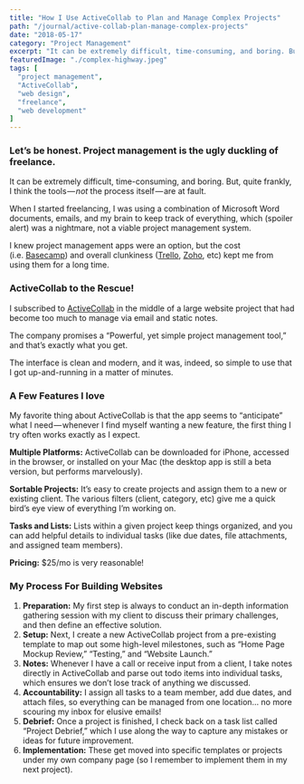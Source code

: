 ```yaml
---
title: "How I Use ActiveCollab to Plan and Manage Complex Projects"
path: "/journal/active-collab-plan-manage-complex-projects"
date: "2018-05-17"
category: "Project Management"
excerpt: "It can be extremely difficult, time-consuming, and boring. But, quite frankly, I think the tools — not the process itself — are at fault."
featuredImage: "./complex-highway.jpeg"
tags: [
  "project management",
  "ActiveCollab",
  "web design",
  "freelance",
  "web development"
]
---
```


### Let’s be honest. Project management is the ugly duckling of freelance.

It can be extremely difficult, time-consuming, and boring. But, quite frankly, I think the tools — _not_ the process itself — are at fault.

When I started freelancing, I was using a combination of Microsoft Word documents, emails, and my brain to keep track of everything, which (spoiler alert) was a nightmare, not a viable project management system.

I knew project management apps were an option, but the cost (i.e. [Basecamp](https://basecamp.com/pricing)) and overall clunkiness ([Trello](https://trello.com/), [Zoho](https://www.zoho.com/projects), etc) kept me from using them for a long time.

### ActiveCollab to the Rescue!

I subscribed to [ActiveCollab](https://activecollab.com/) in the middle of a large website project that had become too much to manage via email and static notes.

The company promises a “Powerful, yet simple project management tool,” and that’s exactly what you get.

The interface is clean and modern, and it was, indeed, so simple to use that I got up-and-running in a matter of minutes.

### A Few Features I love

My favorite thing about ActiveCollab is that the app seems to “anticipate” what I need — whenever I find myself wanting a new feature, the first thing I try often works exactly as I expect.

**Multiple Platforms:** ActiveCollab can be downloaded for iPhone, accessed in the browser, or installed on your Mac (the desktop app is still a beta version, but performs marvelously).

**Sortable Projects:** It’s easy to create projects and assign them to a new or existing client. The various filters (client, category, etc) give me a quick bird’s eye view of everything I’m working on.

**Tasks and Lists:** Lists within a given project keep things organized, and you can add helpful details to individual tasks (like due dates, file attachments, and assigned team members).

**Pricing:** $25/mo is very reasonable!

### My Process For Building Websites

  1. **Preparation:** My first step is always to conduct an in-depth information gathering session with my client to discuss their primary challenges, and then define an effective solution.
  2. **Setup:** Next, I create a new ActiveCollab project from a pre-existing template to map out some high-level milestones, such as “Home Page Mockup Review,” “Testing,” and “Website Launch.”
  3. **Notes:** Whenever I have a call or receive input from a client, I take notes directly in ActiveCollab and parse out todo items into individual tasks, which ensures we don’t lose track of anything we discussed.
  4. **Accountability:** I assign all tasks to a team member, add due dates, and attach files, so everything can be managed from one location… no more scouring my inbox for elusive emails!
  5. **Debrief:** Once a project is finished, I check back on a task list called “Project Debrief,” which I use along the way to capture any mistakes or ideas for future improvement.
  6. **Implementation:** These get moved into specific templates or projects under my own company page (so I remember to implement them in my next project).
